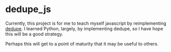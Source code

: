 # dedupe_js

Currently, this project is for me to teach myself javascript by reimplementing [dedupe](https://github.com/dedupeio/dedupe). 
I learned Python, largely, by implementing dedupe, so I have hope this will be a good strategy.

Perhaps this will get to a point of maturity that it may be useful to others.

